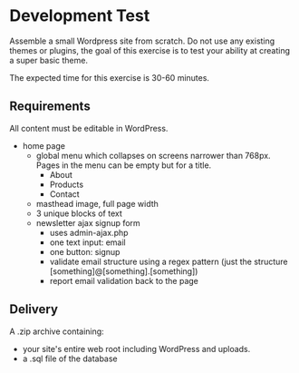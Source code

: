 # Development Test

Assemble a small Wordpress site from scratch. Do not use any existing themes or plugins, the goal of this exercise is to test your ability at creating a super basic theme. 

The expected time for this exercise is 30-60 minutes.

## Requirements

All content must be editable in WordPress.

- home page
    - global menu which collapses on screens narrower than 768px. Pages in the menu can be empty but for a title.
        - About
        - Products
        - Contact
    - masthead image, full page width
    - 3 unique blocks of text
    - newsletter ajax signup form
      - uses admin-ajax.php
      - one text input: email
      - one button: signup
      - validate email structure using a regex pattern (just the structure [something]@[something].[something])
      - report email validation back to the page

## Delivery

A .zip archive containing:

- your site's entire web root including WordPress and uploads.
- a .sql file of the database
